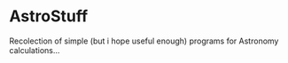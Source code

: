# AstroStuff
Recolection of simple (but i hope useful enough) programs for Astronomy calculations...
